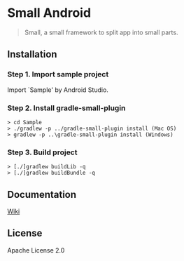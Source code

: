 # Small Android
> Small, a small framework to split app into small parts.

## Installation
### Step 1. Import sample project
Import `Sample' by Android Studio.

### Step 2. Install gradle-small-plugin
    > cd Sample
    > ./gradlew -p ../gradle-small-plugin install (Mac OS)
    > gradlew -p ..\gradle-small-plugin install (Windows)
### Step 3. Build project
  	> [./]gradlew buildLib -q
  	> [./]gradlew buildBundle -q

## Documentation
[Wiki](https://github.com/wequick/small/wiki)

## License
Apache License 2.0

